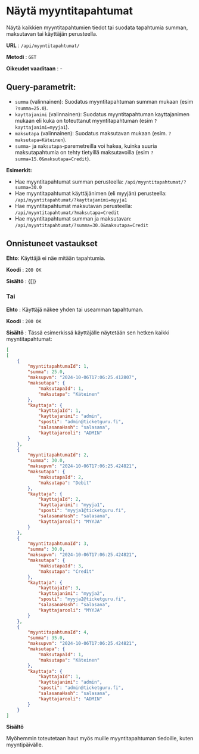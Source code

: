 # Näytä myyntitapahtumat

Näytä kaikkien myyntitapahtumien tiedot tai suodata tapahtumia summan, maksutavan tai käyttäjän perusteella.

**URL** : `/api/myyntitapahtumat/`

**Metodi** : `GET`

**Oikeudet vaaditaan** : -

## Query-parametrit:
* `summa` (valinnainen): Suodatus myyntitapahtuman summan mukaan (esim `?summa=25.0`).
* `kayttajanimi` (valinnainen): Suodatus myyntitapahtuman kayttajanimen mukaan eli kuka on toteuttanut myyntitapahtuman (esim `?kayttajanimi=myyja1`).
* `maksutapa` (valinnainen): Suodatus maksutavan mukaan (esim. `?maksutapa=Käteinen`).
* `summa`- ja `maksutapa`-paremetreilla voi hakea, kuinka suuria maksutapahtumia on tehty tietyillä maksutavoilla (esim `?summa=15.0&maksutapa=Credit`).

**Esimerkit:**
* Hae myyntitapahtumat summan perusteella: `/api/myyntitapahtumat/?summa=30.0`
* Hae myyntitapahtumat käyttäjänimen (eli myyjän) perusteella: `/api/myyntitapahtumat/?kayttajanimi=myyja1`
* Hae myyntitapahtumat maksutavan perusteella: `/api/myyntitapahtumat/?maksutapa=Credit`
* Hae myyntitapahtumat summan ja maksutavan: `/api/myyntitapahtumat/?summa=30.0&maksutapa=Credit`

## Onnistuneet vastaukset

**Ehto**: Käyttäjä ei näe mitään tapahtumia.

**Koodi** : `200 OK`

**Sisältö** : {[]}

### Tai

**Ehto** : Käyttäjä näkee yhden tai useamman tapahtuman.

**Koodi** : `200 OK`

**Sisältö** : Tässä esimerkissä käyttäjälle näytetään sen hetken kaikki myyntitapahtumat:

```json
[
[
    {
        "myyntitapahtumaId": 1,
        "summa": 25.0,
        "maksupvm": "2024-10-06T17:06:25.412807",
        "maksutapa": {
            "maksutapaId": 1,
            "maksutapa": "Käteinen"
        },
        "kayttaja": {
            "kayttajaId": 1,
            "kayttajanimi": "admin",
            "sposti": "admin@ticketguru.fi",
            "salasanaHash": "salasana",
            "kayttajarooli": "ADMIN"
        }
    },
    {
        "myyntitapahtumaId": 2,
        "summa": 30.0,
        "maksupvm": "2024-10-06T17:06:25.424821",
        "maksutapa": {
            "maksutapaId": 2,
            "maksutapa": "Debit"
        },
        "kayttaja": {
            "kayttajaId": 2,
            "kayttajanimi": "myyja1",
            "sposti": "myyja1@ticketguru.fi",
            "salasanaHash": "salasana",
            "kayttajarooli": "MYYJA"
        }
    },
    {
        "myyntitapahtumaId": 3,
        "summa": 30.0,
        "maksupvm": "2024-10-06T17:06:25.424821",
        "maksutapa": {
            "maksutapaId": 3,
            "maksutapa": "Credit"
        },
        "kayttaja": {
            "kayttajaId": 3,
            "kayttajanimi": "myyja2",
            "sposti": "myyja2@ticketguru.fi",
            "salasanaHash": "salasana",
            "kayttajarooli": "MYYJA"
        }
    },
    {
        "myyntitapahtumaId": 4,
        "summa": 35.0,
        "maksupvm": "2024-10-06T17:06:25.424821",
        "maksutapa": {
            "maksutapaId": 1,
            "maksutapa": "Käteinen"
        },
        "kayttaja": {
            "kayttajaId": 1,
            "kayttajanimi": "admin",
            "sposti": "admin@ticketguru.fi",
            "salasanaHash": "salasana",
            "kayttajarooli": "ADMIN"
        }
    }
]

```

**Sisältö**

Myöhemmin toteutetaan haut myös muille myyntitapahtuman tiedoille, kuten myyntipäivälle.